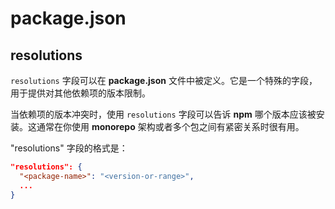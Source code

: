 # package.json

## resolutions

`resolutions` 字段可以在 **package.json** 文件中被定义。它是一个特殊的字段，用于提供对其他依赖项的版本限制。

当依赖项的版本冲突时，使用 `resolutions` 字段可以告诉 **npm** 哪个版本应该被安装。这通常在你使用 **monorepo** 架构或者多个包之间有紧密关系时很有用。

"resolutions" 字段的格式是：

```json
"resolutions": {
  "<package-name>": "<version-or-range>",
  ...
}
```
